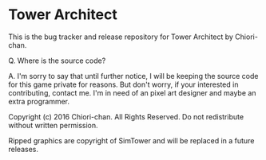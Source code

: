 # Tower Architect

This is the bug tracker and release repository for Tower Architect by Chiori-chan.

Q. Where is the source code?

A. I'm sorry to say that until further notice, I will be keeping the source code for this game private for reasons.
But don't worry, if your interested in contributing, contact me. I'm in need of an pixel art designer and maybe an extra programmer.

Copyright (c) 2016 Chiori-chan. All Rights Reserved.
Do not redistribute without written permission.

Ripped graphics are copyright of SimTower and will be replaced in a future releases.
